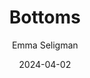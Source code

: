 ---
title: Bottoms
subtitle: Emma Seligman
year: 2023
tags: [{name: "Best of 2023", rank: 3}]
image: ./images/bottoms.jpg
link: https://www.themoviedb.org/movie/814776-bottoms
date: 2024-04-02
type: Movie
---